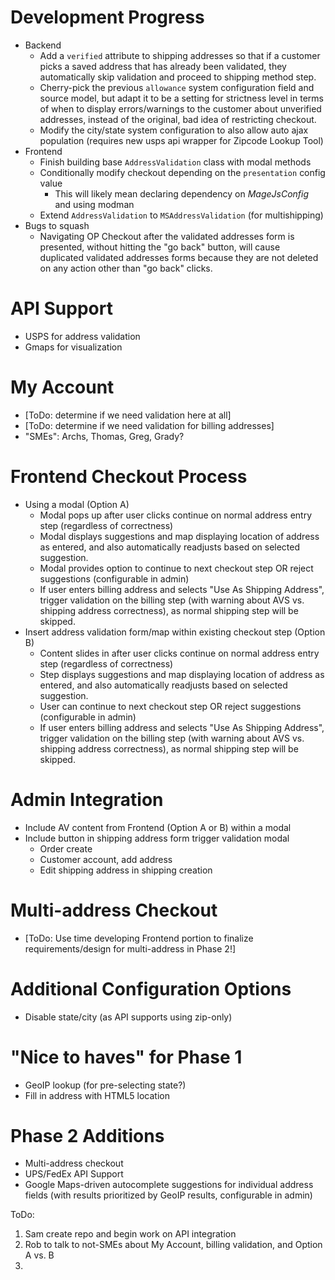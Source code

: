 # Development Progress
- Backend
  - Add a ``verified`` attribute to shipping addresses so that if a customer picks a saved address that has already been validated, they automatically skip validation and proceed to shipping method step.
  - Cherry-pick the previous ``allowance`` system configuration field and source model, but adapt it to be a setting for strictness level in terms of when to display errors/warnings to the customer about unverified addresses, instead of the original, bad idea of restricting checkout.
  - Modify the city/state system configuration to also allow auto ajax population (requires new usps api wrapper for Zipcode Lookup Tool)
- Frontend
	- Finish building base ``AddressValidation`` class with modal methods
	- Conditionally modify checkout depending on the ``presentation`` config value
		- This will likely mean declaring dependency on *MageJsConfig* and using modman
	- Extend ``AddressValidation`` to ``MSAddressValidation`` (for multishipping)
- Bugs to squash
  - Navigating OP Checkout after the validated addresses form is presented, without hitting the "go back" button, will cause duplicated validated addresses forms because they are not deleted on any action other than "go back" clicks.

# API Support
- USPS for address validation
- Gmaps for visualization

# My Account
- [ToDo: determine if we need validation here at all]
- [ToDo: determine if we need validation for billing addresses]
- "SMEs": Archs, Thomas, Greg, Grady?

# Frontend Checkout Process
- Using a modal (Option A)
	- Modal pops up after user clicks continue on normal address entry step (regardless of correctness)
	- Modal displays suggestions and map displaying location of address as entered, and also automatically readjusts based on selected suggestion.
	- Modal provides option to continue to next checkout step OR reject suggestions (configurable in admin)
	- If user enters billing address and selects "Use As Shipping Address", trigger validation on the billing step (with warning about AVS vs. shipping address correctness), as normal shipping step will be skipped.
- Insert address validation form/map within existing checkout step (Option B)
	- Content slides in after user clicks continue on normal address entry step (regardless of correctness)
	- Step displays suggestions and map displaying location of address as entered, and also automatically readjusts based on selected suggestion.
	- User can continue to next checkout step OR reject suggestions (configurable in admin)
	- If user enters billing address and selects "Use As Shipping Address", trigger validation on the billing step (with warning about AVS vs. shipping address correctness), as normal shipping step will be skipped.

# Admin Integration
- Include AV content from Frontend (Option A or B) within a modal
- Include button in shipping address form trigger validation modal
	- Order create
	- Customer account, add address
	- Edit shipping address in shipping creation

# Multi-address Checkout
- [ToDo: Use time developing Frontend portion to finalize requirements/design for multi-address in Phase 2!]

# Additional Configuration Options
- Disable state/city (as API supports using zip-only)

# "Nice to haves" for Phase 1
- GeoIP lookup (for pre-selecting state?)
- Fill in address with HTML5 location

# Phase 2 Additions
- Multi-address checkout
- UPS/FedEx API Support
- Google Maps-driven autocomplete suggestions for individual address fields (with results prioritized by GeoIP results, configurable in admin)


ToDo:
1. Sam create repo and begin work on API integration
2. Rob to talk to not-SMEs about My Account, billing validation, and Option A vs. B
3. 
